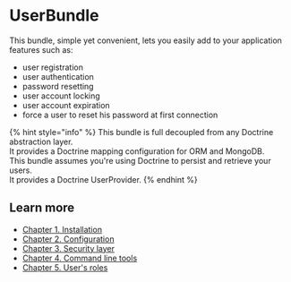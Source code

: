 # UserBundle

This bundle, simple yet convenient, lets you easily add to your application features such as:

* user registration
* user authentication
* password resetting
* user account locking
* user account expiration
* force a user to reset his password at first connection

{% hint style="info" %}
This bundle is full decoupled from any Doctrine abstraction layer.  
It provides a Doctrine mapping configuration for ORM and MongoDB.  
This bundle assumes you're using Doctrine to persist and retrieve your users.  
It provides a Doctrine UserProvider.
{% endhint %}

## Learn more

* [Chapter 1. Installation](installation.md)
* [Chapter 2. Configuration](configuration.md)
* [Chapter 3. Security layer](security-layer.md)
* [Chapter 4. Command line tools](command-line-tools.md)
* [Chapter 5. User's roles](chapter-5.-users-roles.md)

